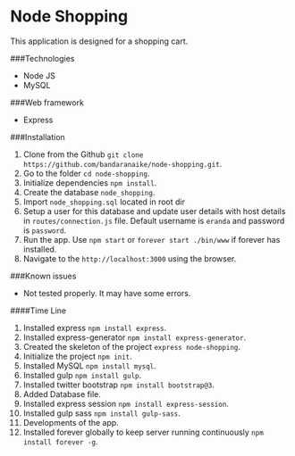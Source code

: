 # Node Shopping

This application is designed for a shopping cart. 

###Technologies
* Node JS
* MySQL

###Web framework
* Express

###Installation
1. Clone from the Github `git clone https://github.com/bandaranaike/node-shopping.git`.
2. Go to the folder `cd node-shopping`.
3. Initialize dependencies `npm install`.
4. Create the database `node_shopping`.
5. Import `node_shopping.sql` located in root dir
6. Setup a user for this database and update user details with host details in `routes/connection.js` file. Default username is `eranda` and password is `password`.
7. Run the app. Use `npm start` or `forever start ./bin/www` if forever has installed.
8. Navigate to the `http://localhost:3000` using the browser.

###Known issues
* Not tested properly. It may have some errors.
 
####Time Line
1. Installed express `npm install express`.
2. Installed express-generator `npm install express-generator`.
3. Created the skeleton of the project `express node-shopping`.
4. Initialize the project `npm init`.
5. Installed MySQL `npm install mysql`.
6. Installed gulp `npm install gulp`.
7. Installed twitter bootstrap `npm install bootstrap@3`.
8. Added Database file.
9. Installed express session `npm install express-session`.
10. Installed gulp sass `npm install gulp-sass`.
11. Developments of the app.
12. Installed forever globally to keep server running continuously `npm install forever -g`.


